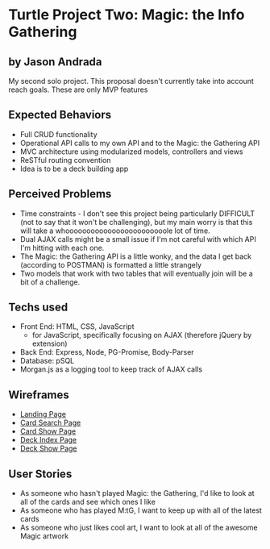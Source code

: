 # Turtle Project Two: Magic: the Info Gathering
## by Jason Andrada
My second solo project. This proposal doesn't currently take into account reach goals. These are only MVP features

## Expected Behaviors
* Full CRUD functionality
* Operational API calls to my own API and to the Magic: the Gathering API
* MVC architecture using modularized models, controllers and views
* ReSTful routing convention
* Idea is to be a deck building app

## Perceived Problems
* Time constraints - I don't see this project being particularly DIFFICULT (not to say that it won't be challenging), but my main worry is that this will take a whoooooooooooooooooooooooole lot of time.
* Dual AJAX calls might be a small issue if I'm not careful with which API I'm hitting with each one.
* The Magic: the Gathering API is a little wonky, and the data I get back (according to POSTMAN) is formatted a little strangely
* Two models that work with two tables that will eventually join will be a bit of a challenge.

## Techs used
* Front End: HTML, CSS, JavaScript
    * for JavaScript, specifically focusing on AJAX (therefore jQuery by extension)
* Back End: Express, Node, PG-Promise, Body-Parser
* Database: pSQL
* Morgan.js as a logging tool to keep track of AJAX calls

## Wireframes

* [Landing Page](https://wireframe.cc/N43aGu)
* [Card Search Page](https://wireframe.cc/S8nGSV)
* [Card Show Page](https://wireframe.cc/hihj9U)
* [Deck Index Page](https://wireframe.cc/pnbgKm)
* [Deck Show Page](https://wireframe.cc/pnbgKm)


## User Stories
* As someone who hasn't played Magic: the Gathering, I'd like to look at all of the cards and see which ones I like
* As someone who has played M:tG, I want to keep up with all of the latest cards
* As someone who just likes cool art, I want to look at all of the awesome Magic artwork